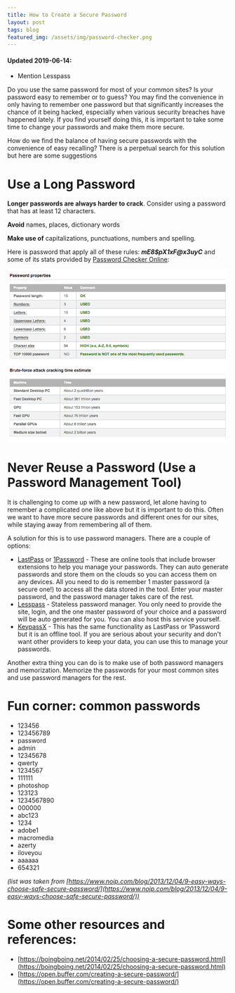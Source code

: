 ```yaml
---
title: How to Create a Secure Password
layout: post
tags: blog
featured_img: /assets/img/password-checker.png
---
```


#### Updated 2019-06-14:
* Mention Lesspass

Do you use the same password for most of your common sites? Is your password easy to remember or to
guess? You may find the convenience in only having to remember one password but that significantly
increases the chance of it being hacked, especially when various security breaches have happened
lately.  If you find yourself doing this, it is important to take some time to change your passwords
and make them more secure.

How do we find the balance of having secure passwords with the convenience of easy recalling? There
is a perpetual search for this solution but here are some suggestions

# Use a Long Password
__Longer passwords are always harder to crack__. Consider using a password that has at least 12 characters.

__Avoid__ names, places, dictionary words

__Make use of__ capitalizations, punctuations, numbers and spelling.

Here is password that apply all of these rules: *__mE8$pX1xF@x3uyC__* and some of its stats provided
by [Password Checker Online](http://password-checker.online-domain-tools.com/):

![Password Checker](/assets/img/password-checker.png "Password Checker")

# Never Reuse a Password (Use a Password Management Tool)
It is challenging to come up with a new password, let alone having to remember a complicated one
like above but it is important to do this. Often we want to have more secure passwords and different
ones for our sites, while staying away from remembering all of them.

A solution for this is to use password managers. There are a couple of options:

* [LastPass](https://lastpass.com/) or [1Password](https://agilebits.com/onepassword) - These are
online tools that include browser extensions  to help you manage your passwords. They can auto
generate passwords and store them on the clouds so you can access them on any devices. All you need
to do is remember 1 master password (a secure one!) to access all the data stored in the tool. Enter
your master password, and the password manager takes care of the rest.
* [Lesspass](https://lesspass.com/#/) - Stateless password manager. You only need to provide the site, login, and the one master password of your choice and a password will be auto generated for you. You can also host this service yourself.
* [KeypassX](https://www.keepassx.org) - This has the same functionality as LastPass or 1Password but
it is an offline tool. If you are serious about your security and don't want other providers to keep
your data, you can use this to manage your passwords.

Another extra thing you can do is to make use of both password managers and memorization. Memorize the passwords
for your most common sites and use password managers for the rest.

# Fun corner: common passwords
* 123456
* 123456789
* password
* admin
* 12345678
* qwerty
* 1234567
* 111111
* photoshop
* 123123
* 1234567890
* 000000
* abc123
* 1234
* adobe1
* macromedia
* azerty
* iloveyou
* aaaaaa
* 654321

_(list was taken from [https://www.noip.com/blog/2013/12/04/9-easy-ways-choose-safe-secure-password/](https://www.noip.com/blog/2013/12/04/9-easy-ways-choose-safe-secure-password/))_

# Some other resources and references:
* [https://boingboing.net/2014/02/25/choosing-a-secure-password.html](https://boingboing.net/2014/02/25/choosing-a-secure-password.html)
* [https://open.buffer.com/creating-a-secure-password/](https://open.buffer.com/creating-a-secure-password/)
